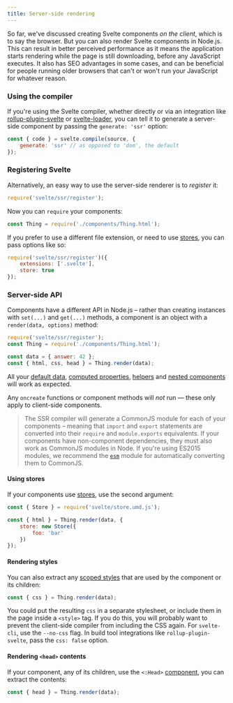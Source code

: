 ```yaml
---
title: Server-side rendering
---
```


So far, we've discussed creating Svelte components *on the client*, which is to say the browser. But you can also render Svelte components in Node.js. This can result in better perceived performance as it means the application starts rendering while the page is still downloading, before any JavaScript executes. It also has SEO advantages in some cases, and can be beneficial for people running older browsers that can't or won't run your JavaScript for whatever reason.


### Using the compiler

If you're using the Svelte compiler, whether directly or via an integration like [rollup-plugin-svelte](https://github.com/rollup/rollup-plugin-svelte) or [svelte-loader](https://github.com/sveltejs/svelte-loader), you can tell it to generate a server-side component by passing the `generate: 'ssr'` option:

```js
const { code } = svelte.compile(source, {
	generate: 'ssr' // as opposed to 'dom', the default
});
```


### Registering Svelte

Alternatively, an easy way to use the server-side renderer is to *register* it:

```js
require('svelte/ssr/register');
```

Now you can `require` your components:

```js
const Thing = require('./components/Thing.html');
```

If you prefer to use a different file extension, or need to use [stores](#state-management), you can pass options like so:

```js
require('svelte/ssr/register')({
	extensions: ['.svelte'],
	store: true
});
```


### Server-side API

Components have a different API in Node.js – rather than creating instances with `set(...)` and `get(...)` methods, a component is an object with a `render(data, options)` method:

```js
require('svelte/ssr/register');
const Thing = require('./components/Thing.html');

const data = { answer: 42 };
const { html, css, head } = Thing.render(data);
```

All your [default data](#default-data), [computed properties](#computed-properties), [helpers](#helpers) and [nested components](#nested-components) will work as expected.

Any `oncreate` functions or component methods will *not* run — these only apply to client-side components.

> The SSR compiler will generate a CommonJS module for each of your components – meaning that `import` and `export` statements are converted into their `require` and `module.exports` equivalents. If your components have non-component dependencies, they must also work as CommonJS modules in Node. If you're using ES2015 modules, we recommend the [`esm`](https://github.com/standard-things/esm) module for automatically converting them to CommonJS.



#### Using stores

If your components use [stores](#state-management), use the second argument:

```js
const { Store } = require('svelte/store.umd.js');

const { html } = Thing.render(data, {
	store: new Store({
		foo: 'bar'
	})
});
```


#### Rendering styles

You can also extract any [scoped styles](#scoped-styles) that are used by the component or its children:

```js
const { css } = Thing.render(data);
```

You could put the resulting `css` in a separate stylesheet, or include them in the page inside a `<style>` tag. If you do this, you will probably want to prevent the client-side compiler from including the CSS again. For `svelte-cli`, use the `--no-css` flag. In build tool integrations like `rollup-plugin-svelte`, pass the `css: false` option.



#### Rendering `<head>` contents

If your component, any of its children, use the `<:Head>` [component](#-head-tags), you can extract the contents:

```js
const { head } = Thing.render(data);
```